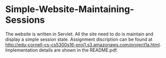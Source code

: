 # Simple-Website-Maintaining-Sessions

The website is written in Servlet. All the site need to do is maintain and display a simple session state.
Assignment discription can be found at http://edu-cornell-cs-cs5300s16-proj1.s3.amazonaws.com/project1a.html.
Implementation details are shown in the README.pdf.

